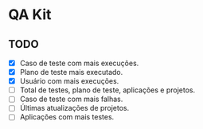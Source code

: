 # QA Kit
## TODO
 - [X] Caso de teste com mais execuções.
 - [X] Plano de teste mais executado.
 - [X] Usuário com mais execuções.
 - [ ] Total de testes, plano de teste, aplicações e projetos.
 - [ ] Caso de teste com mais falhas.
 - [ ] Últimas atualizações de projetos.
 - [ ] Aplicações com mais testes.
